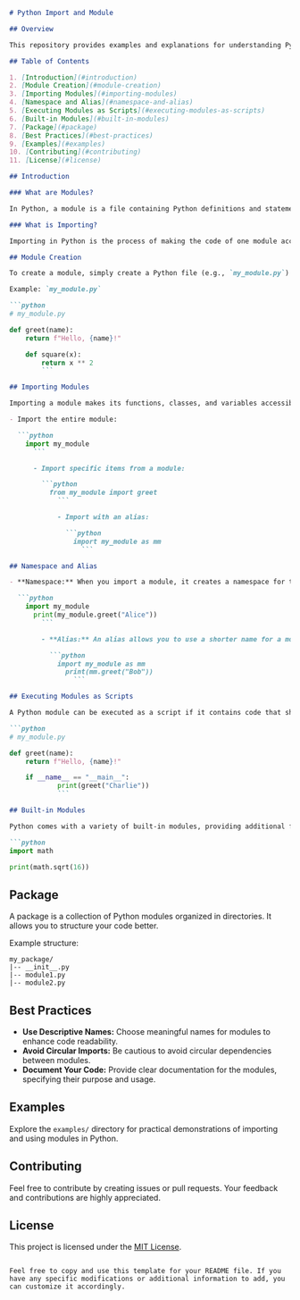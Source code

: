 ```markdown
# Python Import and Module

## Overview

This repository provides examples and explanations for understanding Python imports and modules. In Python, modules are files containing Python statements and definitions. The import statement allows you to access these modules in other Python scripts, making your code more modular, organized, and reusable.

## Table of Contents

1. [Introduction](#introduction)
2. [Module Creation](#module-creation)
3. [Importing Modules](#importing-modules)
4. [Namespace and Alias](#namespace-and-alias)
5. [Executing Modules as Scripts](#executing-modules-as-scripts)
6. [Built-in Modules](#built-in-modules)
7. [Package](#package)
8. [Best Practices](#best-practices)
9. [Examples](#examples)
10. [Contributing](#contributing)
11. [License](#license)

## Introduction

### What are Modules?

In Python, a module is a file containing Python definitions and statements. It allows you to organize your Python code into reusable files, making your code more maintainable and readable.

### What is Importing?

Importing in Python is the process of making the code of one module accessible in another. This is achieved using the `import` statement.

## Module Creation

To create a module, simply create a Python file (e.g., `my_module.py`) and define functions, classes, or variables within it. This module can then be imported into other scripts.

Example: `my_module.py`

```python
# my_module.py

def greet(name):
    return f"Hello, {name}!"

    def square(x):
        return x ** 2
        ```

## Importing Modules

Importing a module makes its functions, classes, and variables accessible in the current script. There are several ways to import modules:

- Import the entire module:

  ```python
    import my_module
      ```

      - Import specific items from a module:

        ```python
          from my_module import greet
            ```

            - Import with an alias:

              ```python
                import my_module as mm
                  ```

## Namespace and Alias

- **Namespace:** When you import a module, it creates a namespace for that module, preventing naming conflicts.

  ```python
    import my_module
      print(my_module.greet("Alice"))
        ```

        - **Alias:** An alias allows you to use a shorter name for a module.

          ```python
            import my_module as mm
              print(mm.greet("Bob"))
                ```

## Executing Modules as Scripts

A Python module can be executed as a script if it contains code that should only run when the module is executed directly, not when imported.

```python
# my_module.py

def greet(name):
    return f"Hello, {name}!"

    if __name__ == "__main__":
            print(greet("Charlie"))
            ```

## Built-in Modules

Python comes with a variety of built-in modules, providing additional functionality. Common examples include `math`, `random`, and `os`.

```python
import math

print(math.sqrt(16))
```

## Package

A package is a collection of Python modules organized in directories. It allows you to structure your code better.

Example structure:

```
my_package/
|-- __init__.py
|-- module1.py
|-- module2.py
```

## Best Practices

- **Use Descriptive Names:** Choose meaningful names for modules to enhance code readability.
- **Avoid Circular Imports:** Be cautious to avoid circular dependencies between modules.
- **Document Your Code:** Provide clear documentation for the modules, specifying their purpose and usage.

## Examples

Explore the `examples/` directory for practical demonstrations of importing and using modules in Python.

## Contributing

Feel free to contribute by creating issues or pull requests. Your feedback and contributions are highly appreciated.

## License

This project is licensed under the [MIT License](LICENSE).
```

Feel free to copy and use this template for your README file. If you have any specific modifications or additional information to add, you can customize it accordingly.
